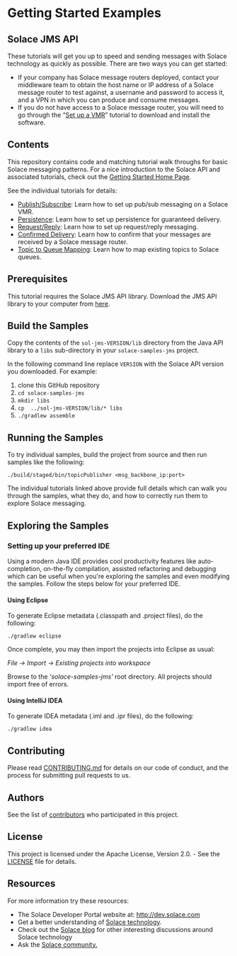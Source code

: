 # Getting Started Examples
## Solace JMS API

These tutorials will get you up to speed and sending messages with Solace technology as quickly as possible. There are two ways you can get started:

- If your company has Solace message routers deployed, contact your middleware team to obtain the host name or IP address of a Solace message router to test against, a username and password to access it, and a VPN in which you can produce and consume messages.
- If you do not have access to a Solace message router, you will need to go through the “[Set up a VMR](http://docs.solace.com/Solace-VMR-Set-Up/Setting-Up-VMRs.htm)” tutorial to download and install the software.

## Contents

This repository contains code and matching tutorial walk throughs for basic Solace messaging patterns. For a nice introduction to the Solace API and associated tutorials, check out the [Getting Started Home Page](https://solacesamples.github.io/solace-samples-jms/).

See the individual tutorials for details:

- [Publish/Subscribe](https://solacesamples.github.io/solace-samples-jms/publish-subscribe): Learn how to set up pub/sub messaging on a Solace VMR.
- [Persistence](https://solacesamples.github.io/solace-samples-jms/persistence-with-queues): Learn how to set up persistence for guaranteed delivery.
- [Request/Reply](https://solacesamples.github.io/solace-samples-jms/request-reply): Learn how to set up request/reply messaging.
- [Confirmed Delivery](https://solacesamples.github.io/solace-samples-jms/confirmed-delivery): Learn how to confirm that your messages are received by a Solace message router.
- [Topic to Queue Mapping](https://solacesamples.github.io/solace-samples-jms/topic-to-queue-mapping): Learn how to map existing topics to Solace queues.

## Prerequisites

This tutorial requires the Solace JMS API library. Download the JMS API library to your computer from [here](http://dev.solace.com/downloads/).

## Build the Samples

Copy the contents of the `sol-jms-VERSION/lib` directory from the Java API library to a `libs` sub-directory in your `solace-samples-jms` project.

In the following command line replace `VERSION` with the Solace API version you downloaded. For example:

  1. clone this GitHub repository
  1. `cd solace-samples-jms`
  1. `mkdir libs`
  1. `cp  ../sol-jms-VERSION/lib/* libs`
  1. `./gradlew assemble`

## Running the Samples

To try individual samples, build the project from source and then run samples like the following:

    ./build/staged/bin/topicPublisher <msg_backbone_ip:port>

The individual tutorials linked above provide full details which can walk you through the samples, what they do, and how to correctly run them to explore Solace messaging.

## Exploring the Samples

### Setting up your preferred IDE

Using a modern Java IDE provides cool productivity features like auto-completion, on-the-fly compilation, assisted refactoring and debugging which can be useful when you're exploring the samples and even modifying the samples. Follow the steps below for your preferred IDE.

#### Using Eclipse

To generate Eclipse metadata (.classpath and .project files), do the following:

    ./gradlew eclipse

Once complete, you may then import the projects into Eclipse as usual:

 *File -> Import -> Existing projects into workspace*

Browse to the *'solace-samples-jms'* root directory. All projects should import
free of errors.

#### Using IntelliJ IDEA

To generate IDEA metadata (.iml and .ipr files), do the following:

    ./gradlew idea

## Contributing

Please read [CONTRIBUTING.md](CONTRIBUTING.md) for details on our code of conduct, and the process for submitting pull requests to us.

## Authors

See the list of [contributors](https://github.com/SolaceSamples/solace-samples-jms/contributors) who participated in this project.

## License

This project is licensed under the Apache License, Version 2.0. - See the [LICENSE](LICENSE) file for details.

## Resources

For more information try these resources:

- The Solace Developer Portal website at: http://dev.solace.com
- Get a better understanding of [Solace technology](http://dev.solace.com/tech/).
- Check out the [Solace blog](http://dev.solace.com/blog/) for other interesting discussions around Solace technology
- Ask the [Solace community.](http://dev.solace.com/community/)
